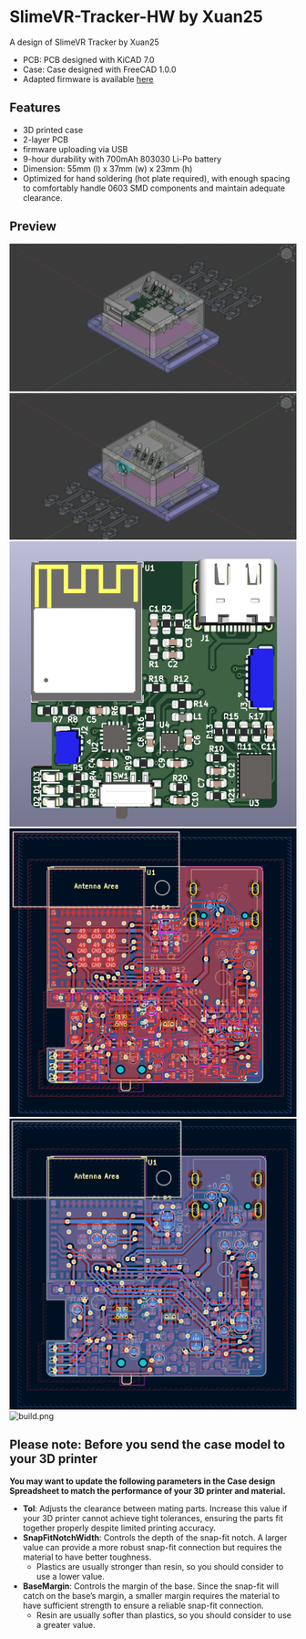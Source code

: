 # SlimeVR-Tracker-HW by Xuan25

A design of SlimeVR Tracker by Xuan25

- PCB: PCB designed with KiCAD 7.0
- Case: Case designed with FreeCAD 1.0.0
- Adapted firmware is available [here](https://github.com/xuan25/SlimeVR-Tracker-ESP)

## Features

- 3D printed case
- 2-layer PCB
- firmware uploading via USB
- 9-hour durability with 700mAh 803030 Li-Po battery
- Dimension: 55mm (l) x 37mm (w) x 23mm (h)
- Optimized for hand soldering (hot plate required), with enough spacing to comfortably handle 0603 SMD components and maintain adequate clearance.

## Preview

![case-a.png](./imgs/case-a.png)
![case-b.png](./imgs/case-b.png)
![pcb-3d.png](./imgs/pcb-3d.png)
![pcb-a.png](./imgs/pcb-a.png)
![pcb-b.png](./imgs/pcb-b.png)
![build.png](./imgs/build.png)

## Please note: Before you send the case model to your 3D printer

**You may want to update the following parameters in the Case design Spreadsheet to match the performance of your 3D printer and material.**

- **Tol**: Adjusts the clearance between mating parts. Increase this value if your 3D printer cannot achieve tight tolerances, ensuring the parts fit together properly despite limited printing accuracy.
- **SnapFitNotchWidth**: Controls the depth of the snap-fit notch. A larger value can provide a more robust snap-fit connection but requires the material to have better toughness.
  - Plastics are usually stronger than resin, so you should consider to use a lower value.
- **BaseMargin**: Controls the margin of the base. Since the snap-fit will catch on the base’s margin, a smaller margin requires the material to have sufficient strength to ensure a reliable snap-fit connection.
  - Resin are usually softer than plastics, so you should consider to use a greater value.
